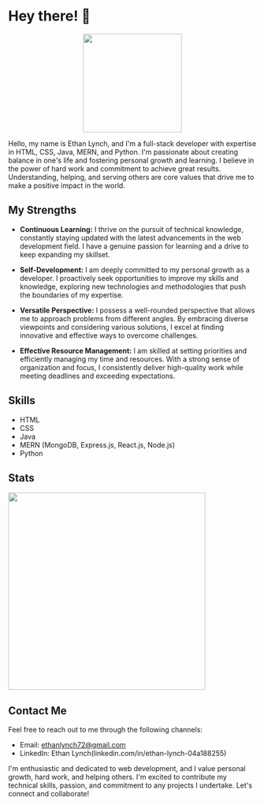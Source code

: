 # Hey there! 👋

<div align="center">
  <img src="https://media.giphy.com/media/LaVp0AyqR5bGsC5Cbm/giphy.gif" height="200" width="200" />
</div>

Hello, my name is Ethan Lynch, and I'm a full-stack developer with expertise in HTML, CSS, Java, MERN, and Python. I'm passionate about creating balance in one's life and fostering personal growth and learning. I believe in the power of hard work and commitment to achieve great results. Understanding, helping, and serving others are core values that drive me to make a positive impact in the world.

## My Strengths

- **Continuous Learning:** I thrive on the pursuit of technical knowledge, constantly staying updated with the latest advancements in the web development field. I have a genuine passion for learning and a drive to keep expanding my skillset.

- **Self-Development:** I am deeply committed to my personal growth as a developer. I proactively seek opportunities to improve my skills and knowledge, exploring new technologies and methodologies that push the boundaries of my expertise.

- **Versatile Perspective:** I possess a well-rounded perspective that allows me to approach problems from different angles. By embracing diverse viewpoints and considering various solutions, I excel at finding innovative and effective ways to overcome challenges.

- **Effective Resource Management:** I am skilled at setting priorities and efficiently managing my time and resources. With a strong sense of organization and focus, I consistently deliver high-quality work while meeting deadlines and exceeding expectations.

## Skills

- HTML
- CSS
- Java
- MERN (MongoDB, Express.js, React.js, Node.js)
- Python

## Stats

<img src="https://github-readme-stats.vercel.app/api?username=XEthanLynchX&show_icons=true&theme=ADD_THEME_HERE" width="400">

## Contact Me

Feel free to reach out to me through the following channels:

- Email: ethanlynch72@gmail.com 
- LinkedIn: Ethan Lynch(linkedin.com/in/ethan-lynch-04a188255)

I'm enthusiastic and dedicated to web development, and I value personal growth, hard work, and helping others. I'm excited to contribute my technical skills, passion, and commitment to any projects I undertake. Let's connect and collaborate!


